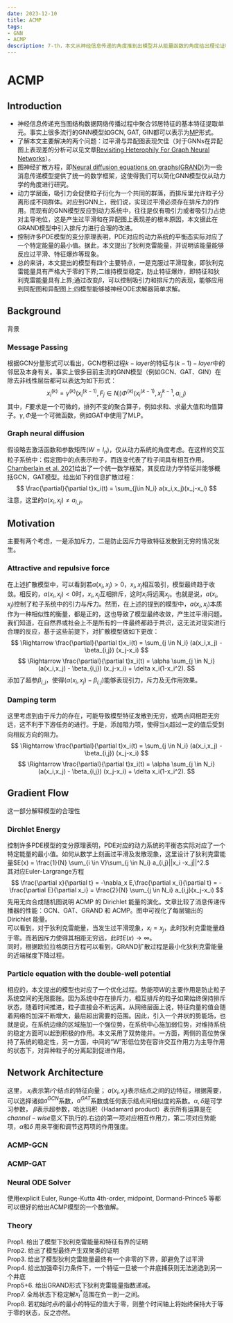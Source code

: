 ```yaml
---
date: 2023-12-10
title: ACMP
tags:
- GNN
- ACMP
description: 7-th，本文从神经信息传递的角度推到出模型并从能量函数的角度给出理论证明。参考Acmp:Allen-cahn message passing with attractive and repulsive forces for graph neural networks
---
```

# ACMP
## Introduction 
- 神经信息传递充当图结构数据网络传播过程中聚合邻居特征的基本特征提取单元。事实上很多流行的GNN模型如GCN, GAT, GIN都可以表示为[MP](https://arxiv.org/abs/1806.01261)形式。
- 了解本文主要解决的两个问题：过平滑与异配图表现欠佳（对于GNNs在异配图上表现差的分析可以见文章[Revisiting Heterophily For Graph Neural Networks](https://arxiv.org/abs/2210.07606)）。
- 图神经扩散方程，即[Neural diffusion equations on graphs(GRAND)](https://arxiv.org/abs/2106.10934)为一些消息传递模型提供了统一的数学框架，这使得我们可以简化GNN模型仅从动力学的角度进行研究。
- 动力学层面，吸引力会促使粒子衍化为一个共同的群落，而排斥里允许粒子分离形成不同群体。对应到GNN上，我们说，实现过平滑必须存在排斥力的作用。而现有的GNN模型反应到动力系统中，往往是仅有吸引力或者吸引力占绝对主导地位，这是产生过平滑和在异配图上表现差的根本原因，本文据此在GRAND模型中引入排斥力进行合理的改进。
- 控制许多PDE模型的变分原理表明，PDE对应的动力系统的平衡态实际对应了一个特定能量的最小值。据此，本文提出了狄利克雷能量，并说明该能量能够反应过平滑、特征爆炸等现象。
- 总的来讲，本文提出的模型有四个主要特点，一是克服过平滑现象，即狄利克雷能量具有严格大于零的下界;二维持模型稳定，防止特征爆炸，即特征和狄利克雷能量具有上界;通过改变$\beta$，可以控制吸引力和排斥力的表现，能够应用到同配图和异配图上;四模型能够被神经ODE求解器简单求解。
## Background
背景
### Message Passing
根据GCN分量形式可以看出，GCN卷积过程$k-layer$的特征与$(k-1)-layer$中的邻居及本身有关。事实上很多目前主流的GNN模型（例如GCN、GAT、GIN）在除去非线性层后都可以表达为如下形式：
$$
x_i^{(k)} = \gamma^{(k)}(x_i^{(k-1)}, F_j\in N_i) \Phi^{(k)}(x_i^{(k-1)},x_j^{k-1},a_{i,j})
$$
其中，$F$要求是一个可微的，排列不变的聚合算子，例如求和、求最大值和均值算子。$\gamma,\Phi$是一个可微函数，例如GAT中使用了MLP。
### Graph neural diffusion 
假设略去激活函数和参数矩阵($W = I_n$)，仅从动力系统的角度考虑。在这样的交互粒子系统中：假定图中的点表示粒子，而连变代表了粒子间具有相互作用。[Chamberlain et al. 2021](https://arxiv.org/abs/2106.10934)给出了一个统一数学框架，其反应动力学特征并能够概括GCN，GAT模型。给出如下的信息扩散过程：
$$
\frac{\partial}{\partial t}x_i(t) = \sum_{j\in N_i} a(x_i,x_j)(x_j-x_i)
$$
注意，这里的$a(x_i,x_j) \neq a_{i,j}$。
### 
## Motivation
主要有两个考虑，一是添加斥力，二是防止因斥力导致特征发散到无穷的情况发生。
### Attractive and repulsive force
在上述扩散模型中，可以看到若$a(x_i,x_j)>0$，$x_i,x_j$相互吸引，模型最终趋于收敛。相反的，$a(x_i,x_j)<0$时，$x_i,x_j$互相排斥，这时$x_i$将远离$x_j$。也就是说，$a(x_i,x_j)$控制了粒子系统中的引力与斥力。然而，在上述的提到的模型中，$a(x_i,x_j)$本质作为一种相似性的衡量，都是正的，这也导致了模型最终收敛，产生过平滑问题。我们知道，在自然界或社会上不是所有的一件最终都趋于共识，这无法对现实进行合理的反应，基于这些前提下，对扩散模型做如下更改：
$$
\Rightarrow \frac{\partial}{\partial t}x_i(t) = \sum_{j \in N_i} (a(x_i,x_j) - \beta_{i,j}) (x_j-x_i)
$$
$$
\Rightarrow \frac{\partial}{\partial t}x_i(t) = \alpha \sum_{j \in N_i} (a(x_i,x_j) - \beta_{i,j}) (x_j-x_i) + \delta x_i(1-x_i^2). 
$$
添加了超参$\beta_{i,j}$，使得$(a(x_i,x_j)-\beta_{i,j})$能够表现引力，斥力及无作用效果。
### Damping term 
这里考虑到由于斥力的存在，可能导致模型特征发散到无穷，或两点间相距无穷远，这不利于下游任务的进行。于是，添加阻力项，使得当$x_i$超过一定的值后受到向相反方向的阻力。
$$
\Rightarrow \frac{\partial}{\partial t}x_i(t) = \sum_{j \in N_i} (a(x_i,x_j) - \beta_{i,j}) (x_j-x_i)
$$
$$
\Rightarrow \frac{\partial}{\partial t}x_i(t) = \alpha \sum_{j \in N_i} (a(x_i,x_j) - \beta_{i,j}) (x_j-x_i) + \delta x_i(1-x_i^2). 
$$
## Gradient Flow
这一部分解释模型的合理性
### Dirchlet Energy 
控制许多PDE模型的变分原理表明，PDE对应的动力系统的平衡态实际对应了一个特定能量的最小值。如何从数学上刻画过平滑及发散现象，这里设计了狄利克雷能量$E(x) = \frac{1}{N} \sum_{i \in V}\sum_{j \in N_i} a_{i,j}||x_i -x_j||^2.$    
其对应Euler-Largrange方程
$$
\frac{\partial x}{\partial t} = -\nabla_x E,\frac{\partial x_i}{\partial t} = -\frac{\partial E}{\partial x_i} = \frac{2}{N} \sum_{j \in N_i} a_{i,j}(x_j-x_i)            
$$
先用无向合成随机图说明 ACMP 的 Dirichlet 能量的演化。文章比较了消息传递传播器的性能：GCN、GAT、GRAND 和 ACMP。图中可视化了每层输出的 Dirichlet 能量。    
可以看到，对于狄利克雷能量，当发生过平滑现象，$x_i = x_j$，此时狄利克雷能量趋于零。而若因斥力使得其相距无穷远，此时$E(x) \rightarrow \infty$。    
同时，根据欧拉拉格朗日方程可以看到，GRAND扩散过程是最小化狄利克雷能量的近端梯度下降过程。
### Particle equation with the double-well potential
相应的，本文提出的模型也对应了一个优化过程。势能项$W$的主要作用是防止粒子系统空间的无限膨胀。因为系统中存在排斥力，相互排斥的粒子如果始终保持排斥状态，随着时间推进，粒子直接会不断远离。从网络层面上说，特征向量的值会随着网络的加深不断增大，最后超出需要的范围。因此，引入一个井状的势能场，也就是说，在系统边缘的区域施加一个强位势，在系统中心施加弱位势，对维持系统的稳定方面可以起到积极的作用。本文采用了双势能井。一方面，两侧的高位势保持了系统的稳定性，另一方面，中间的“W”形低位势在容许交互作用力为主导作用的状态下，对异种粒子的分离起到促进作用。
## Network Architecture
这里， $x_i$表示第$i$个结点的特征向量； $a(x_i,x_j)$表示结点之间的边特征，根据需要，可以选择诸如$a^{GCN}$系数，$a^{GAT}$系数或任何表示结点间相似度的系数。$\alpha,\delta$是可学习参数， $\beta$表示超参数，哈达玛积（Hadamard product）表示所有运算是在$channel-wise$意义下执行的.右边的第一项对应相互作用力，第二项对应势能项，$\alpha$和$\delta$ 用来平衡和调节这两项的作用强度。
### ACMP-GCN
### ACMP-GAT
### Neural ODE Solver
使用explicit Euler, Runge-Kutta 4th-order, midpoint, Dormand-Prince5 等都可以很好的给出ACMP模型的一个数值解。
### Theory
Prop1. 给出了模型下狄利克雷能量和特征有界的证明    
Prop2. 给出了模型最终产生双聚类的证明    
Prop3. 给出了模型狄利克雷能量最终有一个非零的下界，即避免了过平滑    
Prop4. 给出加强牵引力条件下，一个特征一旦被一个井底捕获则无法逃逸到另一个井底    
Prop5+6. 给出GRAND形式下狄利克雷能量指数递减。    
Prop7. 全局状态下稳定解$x_i^{*}$范围在负一到一之间。    
Prop8. 若初始时点$i$的最小的特征的值大于零，则整个时间轴上将始终保持大于等于零的状态，反之亦然。
